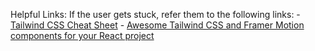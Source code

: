 Helpful Links:
  If the user gets stuck, refer them to the following links:
    - [Tailwind CSS Cheat Sheet](https://www.creative-tim.com/twcomponents/cheatsheet)
    - [Awesome Tailwind CSS and Framer Motion components for your React project](https://www.aceternity.com/components)




